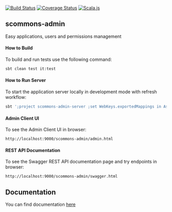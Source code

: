 
[![Build Status](https://travis-ci.org/scommons/scommons-admin.svg?branch=master)](https://travis-ci.org/scommons/scommons-admin)
[![Coverage Status](https://coveralls.io/repos/github/scommons/scommons-admin/badge.svg?branch=master)](https://coveralls.io/github/scommons/scommons-admin?branch=master)
[![Scala.js](https://www.scala-js.org/assets/badges/scalajs-0.6.17.svg)](https://www.scala-js.org)

## scommons-admin
Easy applications, users and permissions management

#### How to Build

To build and run tests use the following command:
```bash
sbt clean test it:test
```

#### How to Run Server

To start the application server locally in development mode with refresh workflow:
```bash
sbt ';project scommons-admin-server ;set WebKeys.exportedMappings in Assets := Seq()' run
```

#### Admin Client UI

To see the Admin Client UI in browser:
```
http://localhost:9000/scommons-admin/admin.html
```

#### REST API Documentation

To see the Swagger REST API documentation page and try endpoints in browser:
```
http://localhost:9000/scommons-admin/swagger.html
```

## Documentation

You can find documentation [here](https://scommons.org/scommons-admin/)
